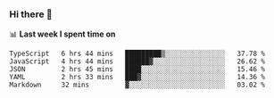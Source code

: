 ### Hi there 👋

<!--
**DBvc/DBvc** is a ✨ _special_ ✨ repository because its `README.md` (this file) appears on your GitHub profile.

Here are some ideas to get you started:

- 🔭 I’m currently working on ...
- 🌱 I’m currently learning ...
- 👯 I’m looking to collaborate on ...
- 🤔 I’m looking for help with ...
- 💬 Ask me about ...
- 📫 How to reach me: ...
- 😄 Pronouns: ...
- ⚡ Fun fact: ...
-->

📊 **Last week I spent time on**
<!--START_SECTION:waka-->
```text
TypeScript   6 hrs 44 mins   █████████▒░░░░░░░░░░░░░░░   37.78 % 
JavaScript   4 hrs 44 mins   ██████▓░░░░░░░░░░░░░░░░░░   26.62 % 
JSON         2 hrs 45 mins   ████░░░░░░░░░░░░░░░░░░░░░   15.46 % 
YAML         2 hrs 33 mins   ███▓░░░░░░░░░░░░░░░░░░░░░   14.36 % 
Markdown     32 mins         ▓░░░░░░░░░░░░░░░░░░░░░░░░   03.02 % 
```
<!--END_SECTION:waka-->
